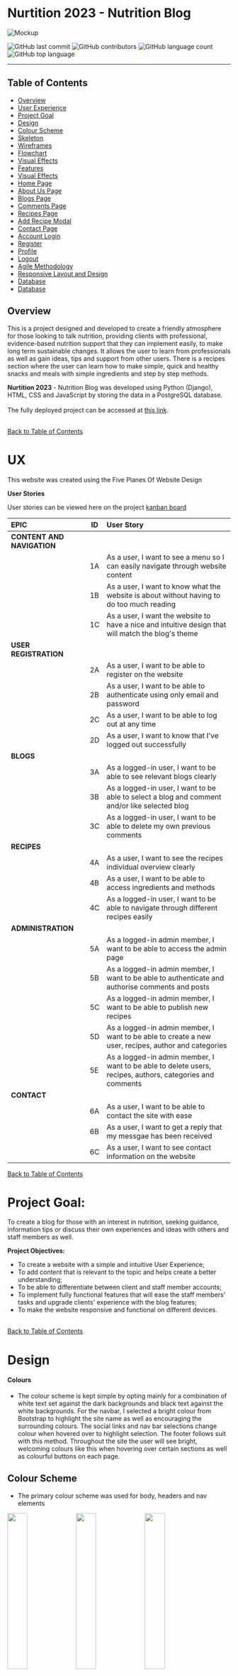 # Nurtition 2023 - Nutrition Blog

![Mockup](docs/readme-images/mockup.png)

![GitHub last commit](https://img.shields.io/github/last-commit/hughes84/my-blog-pp4?color=red)
![GitHub contributors](https://img.shields.io/github/contributors/hughes84/my-blog-pp4?color=orange)
![GitHub language count](https://img.shields.io/github/languages/count/hughes84/my-blog-pp4?color=yellow)
![GitHub top language](https://img.shields.io/github/languages/top/hughes84/my-blog-pp4?color=green)
<hr>

## Table of Contents

- [Overview](#overview)
- [User Experience](#ux)
- [Project Goal](#project-goal)
- [Design](#design)
- [Colour Scheme](#colour-scheme)
- [Skeleton](#skeleton)
- [Wireframes](#wireframes)
- [Flowchart](#flowchart)
- [Visual Effects](#visual-effects)
- [Features](#features)
- [Visual Effects](#visual-effects)
- [Home Page](#home-page)
- [About Us Page](#about-us-page)
- [Blogs Page](#blogs-page)
- [Comments Page](#comments-page)
- [Recipes Page](#recipes-page)
- [Add Recipe Modal](#add-recipe-modal)
- [Contact Page](#contact-page)
- [Account Login](#account-login)
- [Register](#register)
- [Profile](#profile)
- [Logout](#logout)
- [Agile Methodology](#agile-methodology)
- [Responsive Layout and Design](#responsive-layout-and-design)
- [Database](#database)
- [Database](#database)

## Overview

This is a project designed and developed to create a friendly atmosphere for those looking to talk nutrition, providing clients with professional, evidence-based nutrition support that they can implement easily, to make long term sustainable changes. It allows the user to learn from professionals as well as gain ideas, tips and support from other users. There is a recipes section where the user can learn how to make simple, quick and healthy snacks and meals with simple ingredients and step by step methods.<br>

**Nurtition 2023** - Nutrition Blog was developed using Python (Django), HTML, CSS and JavaScript by storing the data in a PostgreSQL database.
<br><br>
The fully deployed project can be accessed at [this link](https://nutrition2023-ea03d13919e5.herokuapp.com/).<br><br>

[Back to Table of Contents](#table-of-contents)

# UX
This website was created using the Five Planes Of Website Design<br>

**User Stories**

User stories can be viewed here on the project [kanban board ](https://github.com/users/hughes84/projects/1)

|   EPIC                                |ID|                                User Story                                                   |
| :-------------------------------------|--|:------------------------------------------------------------------------------------------- |
|**CONTENT AND NAVIGATION**             |  ||
|                                       |1A| As a user, I want to see a menu so I can easily navigate through website content |             
|                                       |1B| As a user, I want to know what the website is about without having to do too much reading|
|                                       |1C| As a user, I want the website to have a nice and intuitive design that will match the blog's theme|
|**USER REGISTRATION**                  |  || 
|                                       |2A| As a user, I want to be able to register on the website|
|                                       |2B| As a user, I want to be able to authenticate using only email and password|
|                                       |2C| As a user, I want to be able to log out at any time|
|                                       |2D| As a user, I want to know that I've logged out successfully|
|**BLOGS**                              |  ||
|                                       |3A| As a logged-in user, I want to be able to see relevant blogs clearly|
|                                       |3B| As a logged-in user, I want to be able to select a blog and comment and/or like selected blog|
|                                       |3C| As a logged-in user, I want to be able to delete my own previous comments|
|**RECIPES**                            |  ||
|                                       |4A| As a user, I want to see the recipes individual overview clearly|
|                                       |4B| As a user, I want to be able to access ingredients and methods|
|                                       |4C| As a logged-in user, I want to be able to navigate through different recipes easily|
|**ADMINISTRATION**                     |  ||
|                                       |5A| As a logged-in admin member, I want to be able to access the admin page|
|                                       |5B| As a logged-in admin member, I want to be able to authenticate and authorise comments and posts|
|                                       |5C| As a logged-in admin member, I want to be able to publish new recipes|
|                                       |5D| As a logged-in admin member, I want to be able to create a new user, recipes, author and categories|
|                                       |5E| As a logged-in admin member, I want to be able to delete users, recipes, authors, categories and comments|
|**CONTACT**                            |  ||
|                                       |6A| As a user, I want to be able to contact the site with ease|
|                                       |6B| As a user, I want to get a reply that my messgae has been received|
|                                       |6C| As a user, I want to see contact information on the website|

[Back to Table of Contents](#table-of-contents)

# Project Goal:

To create a blog for those with an interest in nutrition, seeking guidance, information tips or discuss their own experiences and ideas with others and staff members as well.

**Project Objectives:**

* To create a website with a simple and intuitive User Experience;
* To add content that is relevant to the topic and helps create a better understanding;
* To be able to differentiate between client and staff member accounts;
* To implement fully functional features that will ease the staff members' tasks and upgrade clients' experience with the blog features;
* To make the website responsive and functional on different devices.<br><br>

[Back to Table of Contents](#table-of-contents)

# Design

#### Colours

* The colour scheme is kept simple by opting mainly for a combination of white text set against the dark backgrounds and black text against the white backgrounds. For the navbar, I selected a bright colour from Bootstrap to highlight the site name as well as encouraging the surrounding colours. The social links and nav bar selections change colour when hovered over to highlight selection. The footer follows suit with this method. Throughout the site the user will see bright, welcoming colours like this when hovering over certain sections as well as colourful buttons on each page.

## Colour Scheme
* The primary colour scheme was used for body, headers and nav elements<br> 
<img src="docs/readme-images/primary-green.png" width="30%">
<img src="docs/readme-images/primary-white.png" width="30%">
<img src="docs/readme-images/primary-black.png" width="30%">
<img src="docs/readme-images/primary-grey.png" width="30%">
<img src="docs/readme-images/primary-orange.png" width="30%">
<br>

* The secondary colour scheme was used for buttons, warnings, errors or for highlighting important information.<br>
<img src="docs/readme-images/secondary-blue.png" width="30%">
<img src="docs/readme-images/secondary-gray.png" width="30%">
<img src="docs/readme-images/secondary-green.png" width="30%">
<img src="docs/readme-images/secondary-lightblue.png" width="30%">

[Back to Table of Contents](#table-of-contents)

#### Typography

* The Roboto font is used as the main font for the whole project.

[Back to Table of Contents](#table-of-contents)

#### Imagery

* All images on the site are related to the recipes, blogs and website design. There are 3 static images throughout the site. The remaining images will be uploaded by the author to the database.

# Skeleton

## Wireframes
The wireframes for mobile were created with [Miro]() tool and can be viewed below:<br>

<details>
  <summary>Wire Frames</summary>
  <h4>Home page</h4>
  <img src="docs/readme-images/wireframe-home.png"><br>
  <h4>About page</h4>
  <img src="docs/readme-images/wireframe-about.png"><br>
  <h4>About more</h4>
  <img src="docs/readme-images/wireframe-aboutmore.png"><br>
  <h4>Blog page</h4>
  <img src="docs/readme-images/wireframe-blog.png"><br>
  <h4>Blog user comments</h4>
  <img src="docs/readme-images/wireframe-comments.png"><br>
  <h4>Recipes</h4>
  <img src="docs/readme-images/wireframe-recipe.png"><br>
  <h4>Recipe details</h4>
  <img src="docs/readme-images/wireframe-recipedetail.png"><br>
  <h4>Contact us</h4>
  <img src="docs/readme-images/wireframe-contactpage.png"><br>
  <h4>Submit message</h4>
  <img src="docs/readme-images/wireframe-contactmsg.png"><br>
  <h4>User profile</h4>
  <img src="docs/readme-images/wireframe-profile.png"><br>
  <h4>Sign in</h4>
  <img src="docs/readme-images/wireframe-signin.png"><br>
  <h4>Sign up</h4>
  <img src="docs/readme-images/wireframe-signup.png"><br>
</details>
</details><br>

[Back to Table of Contents](#table-of-contents)

## Flowchart

The Flowchart for my program was created using <b>[draw.io](https://app.diagrams.net/)</b> and it visually represents how the system works.<br>
<img src="docs/readme-images/flowchart.png"><br>
<br><br>

## Visual Effects

* **Box shadows** <br>
Multiple box shadows were used for the cover, buttons and images. <br>
* **Animation**<br>
Some animations were used for creating a dynamic and attractive design

## Features

### Home Page

![Home Page](docs/readme-images/screen-home.png)

* The hero image welcomes the user with a short message advertising what the website is about. There is a nutrition 
themed image in the background and a button that takes the user straight to the blogs page.<br>

### About Us Page

![About Us](docs/readme-images/screen-aboutus.png)
![About Us](docs/readme-images/screen-aboutus2.png)

* The About Us page explains about who we are, giving a brief description of a dietician in Co. Tipperary. The user is given the option of learning more by pressing a button below, where they are lead to a new screen with more content.

[Back to Table of Contents](#table-of-contents)

### Blogs Page

![Blogs](docs/readme-images/screen-blogs.png)
![Blogs](docs/readme-images/screen-blogs2.png)

* In the blogs scetion, the user can see a selection of six different blog topics, with user friendly images. There are buttons again below these images inviting the user to read more where they will be lead to a new screen with more on each blog. Here the user can add their own comment, edit it and delete it.

[Back to Table of Contents](#table-of-contents)

### Comments Page

![Comments](docs/readme-images/screen-comments.png)
![Comments](docs/readme-images/screen-comments2.png)
![Comments](docs/readme-images/screen-comment3.png)

* Note: The user can only edit and delete their own comments and must be logged in to do so.

[Back to Table of Contents](#table-of-contents)

### Recipes Page

![Recipes](docs/readme-images/screen-recipes.png)
![Recipes](docs/readme-images/screen-recipes2.png)
![Recipes](docs/readme-images/screen-recipeEG.png)

* On out recipe page the user is met with some appealing images of healthy foods. There is a small snippet of info about each recipe and the user is invited to press the recipe button below each image where they are brought to a new screen with some detailed ingredients and method on their chosen recipe.

[Back to Table of Contents](#table-of-contents)

### Add Recipe Modal

![Recipes](docs/readme-images/screen-addrecipe.png)

* On the bottom right of the recipe page the user will see an + add recipe button where they will be brought to a modal allowing them to add their own recipes which will then be added to the recipes page.

[Back to Table of Contents](#table-of-contents)

### Contact Page

![Contact](docs/readme-images/screen-contact.png)

* The contact page gives the user the option to contact the website admin by filling out a simple form. They must input their name, a valid email and a brief message before submitting. This will then redirect the user to a new screen and thank you message. An email is then sent to the admin.

[Back to Table of Contents](#table-of-contents)

### Account login

![Login](docs/readme-images/screen-login.png)

* When the user presses account on the navbar they will be given options of login or register and profile or logout, depending on their status. 
The login page requests a username and password and also has a forgot password option which will send an email to users email address.

[Back to Table of Contents](#table-of-contents)

### Register

![Register](docs/readme-images/screen-register.png)

* The registration page promts the user to register their account. They are asked to enter a username, email, password and repeat password. There are criteria to the password which must be met or an error message pops up.

[Back to Table of Contents](#table-of-contents)

### Profile

![Profile](docs/readme-images/screen-profile.png)

* The profile page allows the user to add an image as well as edit their profile picture, username or email address.

[Back to Table of Contents](#table-of-contents)

### Logout

![Logout](docs/readme-images/screen-signout.footer.png)

* If the user wishes to logout they are brought to a new screen where they are asked if they are sure they want to sign out. There is a button to reconfirm which then leads back to the home screen. 
On this page you can clearly see the footer which is available on every page.

[Back to Table of Contents](#table-of-contents)

## Database

The project uses the PostgreSQL relational database for storing the data.

## Agile Methodology
This project was developed using the Agile methodology.<br>
All epics and user stories implementation progress was registered using [Github issues](https://github.com/hughes84/my-blog-pp4/issues). As the user stories were accomplished, they were moved in the Kanban Board from **Epic**,**User stories**, **To Do**, to **In-progress**, **Testing** and **Done** lists. 

## Responsive Layout and Design
The project design has been adapted to all types of devices using Bootstrap predefined breakpoints. For intermediate devices where the design didn't fit accordingly, custom breakpoints were used.

**Breakpoints:**
    - max-width:575.98px
    - max-width:991.98px
    - max-width:1300.98px

[Back to Table of Contents](#table-of-contents)

## Tools Used

[GitHub](https://github.com/) - used for hosting the source code of the program<br>
[Visual Studio](https://code.visualstudio.com/) - for writing and testing the code<br>
[Heroku](https://dashboard.heroku.com/) - used for deploying the project<br>
[Miro](https://miro.com/) - for creating the wireframes<br>
[Draw.io](http://draw.io/) - used for creating the Flowchart and Database relational schema<br>
[Favicon.io](https://favicon.io/) - used for generating the website favicon<br>
[Font Awesome](https://fontawesome.com/) - for creating atractive UX with icons<br>
[Bootstrap5](https://getbootstrap.com/) - for adding predifined styled elements and creating responsiveness<br>
[Google Fonts](https://fonts.google.com/) - for typography<br>
[JsHint](https://jshint.com/) - used for validating the javascript code<br>
[PEP8 Validator](http://pep8online.com/) - used for validating the python code<br>
[HTML - W3C HTML Validator](https://validator.w3.org/#validate_by_uri+with_options) - used for validating the HTML<br>
[CSS - Jigsaw CSS Validator](https://jigsaw.w3.org/css-validator/#validate_by_uri) - used for validating the CSS<br>
[ElephantSQL](https://www.elephantsql.com/) - for storing static data<br>
LightHouse - for testing performance<br>

[Back to Table of Contents](#table-of-contents)